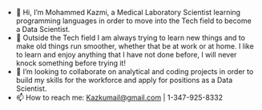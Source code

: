 - 👋 Hi, I’m Mohammed Kazmi, a Medical Laboratory Scientist learning programming languages in order to move into the Tech field to become a Data Scientist.
- 🎯 Outside the Tech field I am always trying to learn new things and to make old things run smoother, whether that be at work or at home. I like to learn and enjoy anything that I have not done before, I will never knock something before trying it! 
- 💞️ I’m looking to collaborate on analytical and coding projects in order to build my skills for the workforce and apply for positions as a Data Scientist.
- 📫 How to reach me: Kazkumail@gmail.com | 1-347-925-8332

<!---
kazkumail/kazkumail is a ✨ special ✨ repository because its `README.md` (this file) appears on your GitHub profile.
You can click the Preview link to take a look at your changes.
--->
